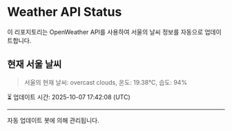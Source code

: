 
# Weather API Status

이 리포지토리는 OpenWeather API를 사용하여 서울의 날씨 정보를 자동으로 업데이트합니다.

## 현재 서울 날씨
> 서울의 현재 날씨: overcast clouds, 온도: 19.38°C, 습도: 94%

⏳ 업데이트 시간: 2025-10-07 17:42:08 (UTC)

---
자동 업데이트 봇에 의해 관리됩니다.
